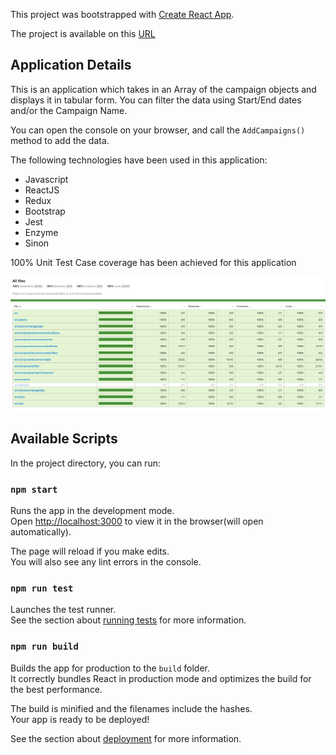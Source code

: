 


This project was bootstrapped with [Create React App](https://github.com/facebook/create-react-app).

The project is available on this [URL](https://snehangshu-campaign-list.netlify.com/)

## Application Details

This is an application which takes in an Array of the campaign objects and displays it in tabular form. You can filter the data using Start/End dates and/or the Campaign Name.

You can open the console on your browser, and call the `AddCampaigns()` method to add the data.

The following technologies have been used in this application:
* Javascript
* ReactJS
* Redux
* Bootstrap
* Jest
* Enzyme
* Sinon

 100% Unit Test Case coverage has been achieved for this application

 ![Image](src/resources/images/UnitTestCoverage.png "Coverage")

## Available Scripts

In the project directory, you can run:

### `npm start`

Runs the app in the development mode.<br>
Open [http://localhost:3000](http://localhost:3000) to view it in the browser(will open automatically).

The page will reload if you make edits.<br>
You will also see any lint errors in the console.

### `npm run test`

Launches the test runner.<br>
See the section about [running tests](https://facebook.github.io/create-react-app/docs/running-tests) for more information.

### `npm run build`

Builds the app for production to the `build` folder.<br>
It correctly bundles React in production mode and optimizes the build for the best performance.

The build is minified and the filenames include the hashes.<br>
Your app is ready to be deployed!

See the section about [deployment](https://facebook.github.io/create-react-app/docs/deployment) for more information.
